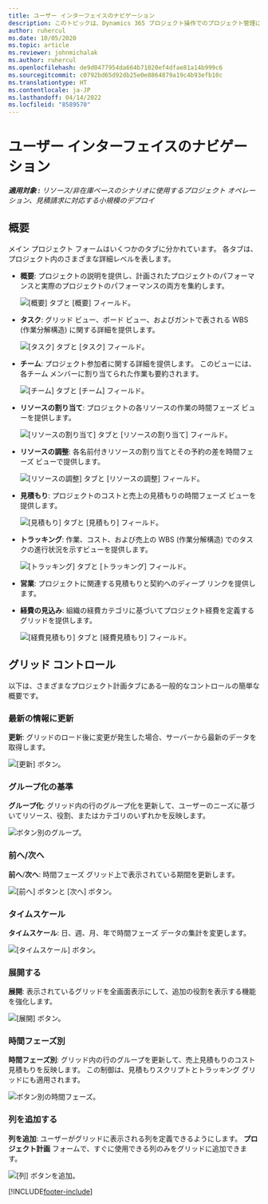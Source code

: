 ```yaml
---
title: ユーザー インターフェイスのナビゲーション
description: このトピックは、Dynamics 365 プロジェクト操作でのプロジェクト管理に関する情報を提供します。
author: ruhercul
ms.date: 10/05/2020
ms.topic: article
ms.reviewer: johnmichalak
ms.author: ruhercul
ms.openlocfilehash: de9d0477954da664b71020ef4dfae81a14b999c6
ms.sourcegitcommit: c0792bd65d92db25e0e8864879a19c4b93efb10c
ms.translationtype: HT
ms.contentlocale: ja-JP
ms.lasthandoff: 04/14/2022
ms.locfileid: "8589570"
---
```

# <a name="navigating-the-user-interface"></a>ユーザー インターフェイスのナビゲーション

_**適用対象 :** リソース/非在庫ベースのシナリオに使用するプロジェクト オペレーション、見積請求に対応する小規模のデプロイ_

## <a name="overview"></a>概要

メイン プロジェクト フォームはいくつかのタブに分かれています。 各タブは、プロジェクト内のさまざまな詳細レベルを表します。

- **概要**: プロジェクトの説明を提供し、計画されたプロジェクトのパフォーマンスと実際のプロジェクトのパフォーマンスの両方を集約します。

    ![[概要] タブと [概要] フィールド。](media/navigation7.png)

- **タスク**: グリッド ビュー、ボード ビュー、およびガントで表される WBS (作業分解構造) に関する詳細を提供します。

    ![[タスク] タブと [タスク] フィールド。](media/navigation8.png)

- **チーム**: プロジェクト参加者に関する詳細を提供します。 このビューには、各チーム メンバーに割り当てられた作業も要約されます。

    ![[チーム] タブと [チーム] フィールド。](media/navigation9.png)

- **リソースの割り当て**: プロジェクトの各リソースの作業の時間フェーズ ビューを提供します。

    ![[リソースの割り当て] タブと [リソースの割り当て] フィールド。](media/navigation10.png)

- **リソースの調整**: 各名前付きリソースの割り当てとその予約の差を時間フェーズ ビューで提供します。

    ![[リソースの調整] タブと [リソースの調整] フィールド。](media/navigation11.png)

- **見積もり**: プロジェクトのコストと売上の見積もりの時間フェーズ ビューを提供します。

    ![[見積もり] タブと [見積もり] フィールド。](media/navigation12.png)

- **トラッキング**: 作業、コスト、および売上の WBS (作業分解構造) でのタスクの進行状況を示すビューを提供します。

    ![[トラッキング] タブと [トラッキング] フィールド。](media/navigation13.png)

- **営業**: プロジェクトに関連する見積もりと契約へのディープ リンクを提供します。

- **経費の見込み**: 組織の経費カテゴリに基づいてプロジェクト経費を定義するグリッドを提供します。

    ![[経費見積もり] タブと [経費見積もり] フィールド。](media/navigation14.png)

## <a name="grid-controls"></a>グリッド コントロール

以下は、さまざまなプロジェクト計画タブにある一般的なコントロールの簡単な概要です。

### <a name="refresh"></a>最新の情報に更新

**更新**: グリッドのロード後に変更が発生した場合、サーバーから最新のデータを取得します。

![[更新] ボタン。](media/navigation7.png)

### <a name="group-by"></a>グループ化の基準

**グループ化**: グリッド内の行のグループ化を更新して、ユーザーのニーズに基づいてリソース、役割、またはカテゴリのいずれかを反映します。

![ボタン別のグループ。](media/navigation6.png)

### <a name="previousnext"></a>前へ/次へ

**前へ**/**次へ**: 時間フェーズ グリッド上で表示されている期間を更新します。

![[前へ] ボタンと [次へ] ボタン。](media/navigation2.png)

### <a name="timescale"></a>タイムスケール

**タイムスケール**: 日、週、月、年で時間フェーズ データの集計を変更します。

![[タイムスケール] ボタン。](media/navigation3.png)

### <a name="expand"></a>展開する

**展開**: 表示されているグリッドを全画面表示にして、追加の役割を表示する機能を強化します。

![[展開] ボタン。](media/navigation4.png)

### <a name="time-phase-by"></a>時間フェーズ別

**時間フェーズ別**: グリッド内の行のグループを更新して、売上見積もりのコスト見積もりを反映します。 この制御は、見積もりスクリプトとトラッキング グリッドにも適用されます。

![ボタン別の時間フェーズ。](media/navigation0.png)

### <a name="add-column"></a>列を追加する

**列を追加**: ユーザーがグリッドに表示される列を定義できるようにします。 **プロジェクト計画** フォームで、すぐに使用できる列のみをグリッドに追加できます。

![[列] ボタンを追加。](media/navigation5.png)


[!INCLUDE[footer-include](../includes/footer-banner.md)]